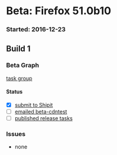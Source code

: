 # Beta: Firefox 51.0b10

### Started: 2016-12-23

## Build 1

### Beta Graph
[task group](https://tools.taskcluster.net/push-inspector/#/yTy-jwVxS1qGjIAWEt17bw)


#### Status
- [x] [submit to Shipit](https://wiki.mozilla.org/Release:Release_Automation_on_Mercurial:Starting_a_Release#Submit_to_Ship_It)
- [ ] [emailed beta-cdntest](../how-tos/relpro.md#1-email-drivers-re-release-live-on-test-channel)
- [ ] [published release tasks](../how-tos/relpro.md#3-publish-release)

### Issues
- none


